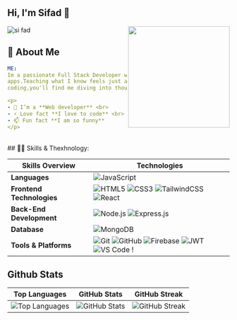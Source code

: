 ## Hi, I'm Sifad 👋
<img src="https://i.postimg.cc/mk3855gp/74737038-creative-illustration-of-a-web-banner-for-coding-modern-linear-concept-for-programming.jpg" alt="si fad" />


<img align="right" src="https://user-images.githubusercontent.com/5713670/87202985-820dcb80-c2b6-11ea-9f56-7ec461c497c3.gif" width="230" />


## 🚀 About Me

  ```yaml
ME:
Im a passionate Full Stack Developer who loves turning ideas into real-world web
apps.Teaching what I know feels just as exciting as building things. When I'm not
coding,you'll find me diving into thoughtful articles or sharing insights online.

<p>
- 🔭 I’m a **Web developer** <br> 
- ⚡ Love fact **I love to code** <br> 
- 📫 Fun fact **I am so funny**
 </p> 
```

<br /> 
## 👨‍💻 Skills & Thexhnology: 

|       Skills Overview        | Technologies                                                                                                                                                                                                                          |
|-----------------------|---------------------------------------------------------------------------------------------------------------------------------------------------------------------------------------------------------------------------------------|
| **Languages**         | ![JavaScript](https://img.shields.io/badge/-JavaScript-333333?style=flat&logo=javascript)                                                      |
| **Frontend Technologies** | ![HTML5](https://img.shields.io/badge/-HTML5-333333?style=flat&logo=html5) ![CSS3](https://img.shields.io/badge/-CSS3-333333?style=flat&logo=css3) ![TailwindCSS](https://img.shields.io/badge/TailwindCSS-333333?style=flat&logo=tailwindcss) ![React](https://img.shields.io/badge/-React-333333?style=flat&logo=react) |
| **Back-End Development** | ![Node.js](https://img.shields.io/badge/-Node.js-333333?style=flat&logo=node.js) ![Express.js](https://img.shields.io/badge/-Express.js-333333?style=flat&logo=express)                                                 |
| **Database**          | ![MongoDB](https://img.shields.io/badge/-MongoDB-333333?style=flat&logo=mongodb)                                                |
| **Tools & Platforms** | ![Git](https://img.shields.io/badge/-Git-333333?style=flat&logo=git) ![GitHub](https://img.shields.io/badge/-GitHub-333333?style=flat&logo=github) ![Firebase](https://img.shields.io/badge/-Firebase-333333?style=flat&logo=firebase) ![JWT](https://img.shields.io/badge/-JWT-333333?style=flat&logo=json-web-tokens) ![VS Code](https://img.shields.io/badge/-VS%20Code-333333?style=flat&logo=visual-studio-code) ! |



 ## Github Stats

| Top Languages | GitHub Stats | GitHub Streak |
|:---:|:---:|:---:|
| ![Top Languages](https://github-readme-stats.vercel.app/api/top-langs/?username=for-Sifad99&theme=transparent&hide_border=true&include_all_commits=true&count_private=true&layout=compact) | ![GitHub Stats](https://github-readme-stats.vercel.app/api?username=for-Sifad99&theme=transparent&hide_border=true&include_all_commits=true&count_private=false) | ![GitHub Streak](https://github-readme-streak-stats.herokuapp.com/?user=for-Sifad99&theme=transparent&hide_border=true) |

